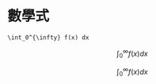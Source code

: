 # 數學式

```
\int_0^{\infty} f(x) dx
```

$$\int_0^{\infty} f(x) dx$$


$$
\int_0^{\infty} f(x) dx
$$

